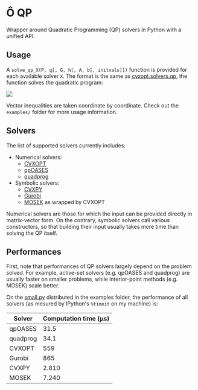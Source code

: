 # Ô QP

Wrapper around Quadratic Programming (QP) solvers in Python with a unified API.

## Usage

A ``solve_qp_X(P, q[, G, h[, A, b[, initvals]])`` function is provided for each
available solver ``X``. The format is the same as
[cvxopt.solvers.qp](http://cvxopt.org/userguide/coneprog.html#quadratic-programming),
the function solves the quadratic program:

<img
src="http://cvxopt.org/userguide/_images/math/305efdce8b67069139cfdce108379dd0f9c13e14.png">

Vector inequalities are taken coordinate by coordinate. Check out the
``examples/`` folder for more usage information.

## Solvers

The list of supported solvers currently includes:

- Numerical solvers:
    - [CVXOPT](http://cvxopt.org/)
    - [qpOASES](https://projects.coin-or.org/qpOASES)
    - [quadprog](https://pypi.python.org/pypi/quadprog/)
- Symbolic solvers:
    - [CVXPY](http://www.cvxpy.org/en/latest/)
    - [Gurobi](https://www.gurobi.com/)
    - [MOSEK](https://mosek.com/) as wrapped by CVXOPT

Numerical solvers are those for which the input can be provided directly in
matrix-vector form. On the contrary, symbolic solvers call various
constructors, so that building their input usually takes more time than solving
the QP itself.

## Performances

First, note that performances of QP solvers largely depend on the problem
solved. For example, active-set solvers (e.g. qpOASES and quadprog) are usually
faster on smaller problems, while interior-point methods (e.g. MOSEK) scale
better.

On the [small.py](examples/small.py) distributed in the examples folder, the
performance of all solvers (as mesured by IPython's ``%timeit`` on my machine)
is:

| Solver   | Computation time (µs) |
| -------- | --------------------- |
| qpOASES  | 31.5                  |
| quadprog | 34.1                  |
| CVXOPT   | 559                   |
| Gurobi   | 865                   |
| CVXPY    | 2.810                 |
| MOSEK    | 7.240                 |
